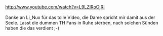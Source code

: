 <html><body><a href="http://www.youtube.com/watch?v=L9LZlRoOjRI">http://www.youtube.com/watch?v=L9LZlRoOjRI</a><br>
<br>
Danke an Li_Nux für das tolle Video, die Dame spricht mir damit aus der Seele. Lasst die dummen TH Fans in Ruhe sterben, nach solchen Sünden haben die das verdient ;-)</body></html>
